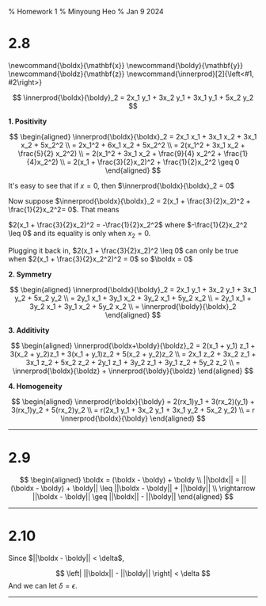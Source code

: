 % Homework 1
% Minyoung Heo
% Jan 9 2024

# 2.8

\newcommand{\boldx}{\mathbf{x}}
\newcommand{\boldy}{\mathbf{y}}
\newcommand{\boldz}{\mathbf{z}}
\newcommand{\innerprod}[2]{\left<#1, #2\right>}

$$
\innerprod{\boldx}{\boldy}_2 = 2x_1 y_1 + 3x_2 y_1 + 3x_1 y_1 + 5x_2 y_2
$$

**1. Positivity**

$$
\begin{aligned}
\innerprod{\boldx}{\boldx}_2 = 2x_1 x_1 + 3x_1 x_2 + 3x_1 x_2 + 5x_2^2 \\
= 2x_1^2 + 6x_1 x_2 + 5x_2^2 \\
= 2(x_1^2 + 3x_1 x_2 + \frac{5}{2} x_2^2) \\
= 2(x_1^2 + 3x_1 x_2 + \frac{9}{4} x_2^2 + \frac{1}{4}x_2^2) \\
= 2(x_1 + \frac{3}{2}x_2)^2 + \frac{1}{2}x_2^2 \geq 0
\end{aligned} 
$$

It's easy to see that if $x=0$, then $\innerprod{\boldx}{\boldx}_2 = 0$

Now suppose $\innerprod{\boldx}{\boldx}_2 = 2(x_1 + \frac{3}{2}x_2)^2 + \frac{1}{2}x_2^2= 0$. That means

$2(x_1 + \frac{3}{2}x_2)^2 = -\frac{1}{2}x_2^2$ where $-\frac{1}{2}x_2^2 \leq 0$ and its equality is only when $x_2 = 0$.

Plugging it back in, $2(x_1 + \frac{3}{2}x_2)^2 \leq 0$ can only be true when $2(x_1 + \frac{3}{2}x_2^2)^2 = 0$ so $\boldx = 0$

**2. Symmetry**

$$
\begin{aligned}
\innerprod{\boldx}{\boldy}_2 = 2x_1 y_1 + 3x_2 y_1 + 3x_1 y_2 + 5x_2 y_2 \\
= 2y_1 x_1 + 3y_1 x_2 + 3y_2 x_1 + 5y_2 x_2 \\
= 2y_1 x_1 + 3y_2 x_1 + 3y_1 x_2 + 5y_2 x_2 \\
= \innerprod{\boldy}{\boldx}_2
\end{aligned}
$$

**3. Additivity**

$$
\begin{aligned}
\innerprod{\boldx+\boldy}{\boldz}_2 = 2(x_1 + y_1) z_1 + 3(x_2 + y_2)z_1 + 3(x_1 + y_1)z_2 + 5(x_2 + y_2)z_2 \\
= 2x_1 z_2 + 3x_2 z_1 + 3x_1 z_2 + 5x_2 z_2 + 2y_1 z_1 + 3y_2 z_1 + 3y_1 z_2 + 5y_2 z_2 \\
= \innerprod{\boldx}{\boldz} + \innerprod{\boldy}{\boldz}
\end{aligned}
$$

**4. Homogeneity**

$$
\begin{aligned}
\innerprod{r\boldx}{\boldy} = 2(rx_1)y_1 + 3(rx_2)(y_1) + 3(rx_1)y_2 + 5(rx_2)y_2 \\
= r(2x_1 y_1 + 3x_2 y_1 + 3x_1 y_2 + 5x_2 y_2) \\
= r \innerprod{\boldx}{\boldy}
\end{aligned}
$$

---

# 2.9

$$
\begin{aligned}
\boldx = (\boldx - \boldy) + \boldy \\
||\boldx|| = ||(\boldx - \boldy) + \boldy|| \leq ||\boldx - \boldy|| + ||\boldy|| \\
\rightarrow ||\boldx - \boldy|| \geq ||\boldx|| - ||\boldy||
\end{aligned}
$$


---

# 2.10

Since $||\boldx - \boldy|| < \delta$,

$$
\left| ||\boldx|| - ||\boldy|| \right| < \delta
$$
And we can let $\delta = \epsilon$.

---